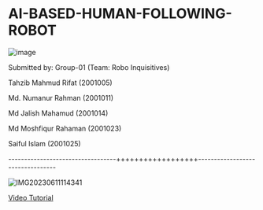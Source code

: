 # AI-BASED-HUMAN-FOLLOWING-ROBOT

![image](https://github.com/Rifat87/AI-BASED-HUMAN-FOLLOWING-ROBOT/assets/102798983/afc68005-c740-4378-92da-48da00755baa)


Submitted by:
Group-01 (Team: Robo Inquisitives)

Tahzib Mahmud Rifat (2001005) 

Md. Numanur Rahman (2001011) 

Md Jalish Mahamud (2001014)

Md Moshfiqur Rahaman (2001023)

Saiful Islam (2001025)

----------------------------------++++++++++++++++++---------------------------------


![IMG20230611114341](https://github.com/Rifat87/AI-BASED-HUMAN-FOLLOWING-ROBOT/assets/102798983/9c85fbd8-1386-4605-bb07-12f7d9af9adc)

[Video Tutorial](https://youtu.be/UHjTWiiYeUM)





